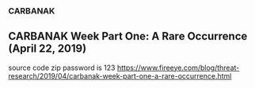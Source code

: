 ### CARBANAK

## CARBANAK Week Part One: A Rare Occurrence (April 22, 2019)
source code zip password is 123
https://www.fireeye.com/blog/threat-research/2019/04/carbanak-week-part-one-a-rare-occurrence.html
